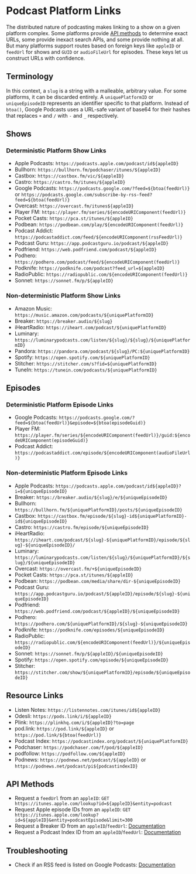 # Podcast Platform Links
The distributed nature of podcasting makes linking to a show on a given platform complex. Some platforms provide [API methods](#api-methods) to determine exact URLs, some provide inexact search APIs, and some provide nothing at all. But many platforms support routes based on foreign keys like `appleID` or `feedUrl` for shows and `GUID` or `audioFileUrl` for episodes. These keys let us construct URLs with confidence.

## Terminology
In this context, a `slug` is a string with a malleable, arbitrary value. For some platforms, it can be discarded entirely. A `uniquePlatformID` or `uniqueEpisodeID` represents an identifier specific to that platform. Instead of `btoa()`, Google Podcasts uses a URL-safe variant of base64 for their hashes that replaces `+` and `/` with `-` and `_` respectively.

## Shows

### Deterministic Platform Show Links
* Apple Podcasts: `https://podcasts.apple.com/podcast/id${appleID}`
* Bullhorn: `https://bullhorn.fm/podchaser/itunes/${appleID}`
* Castbox: `https://castbox.fm/vic/${appleID}`
* Castro: `https://castro.fm/itunes/${appleID}`
* Google Podcasts: `https://podcasts.google.com/?feed=${btoa(feedUrl)}` or `https://podcasts.google.com/subscribe-by-rss-feed?feed=${btoa(feedUrl)}`
* Overcast: `https://overcast.fm/itunes${appleID}`
* Player FM: `https://player.fm/series/${encodeURIComponent(feedUrl)}`
* Pocket Casts: `https://pca.st/itunes/${appleID}`
* Podbean: `https://podbean.com/play/${encodeURIComponent(feedUrl)}`
* Podcast Addict: `https://podcastaddict.com/feed/${encodeURIComponent(rssFeedUrl)}`
* Podcast Guru: `https://app.podcastguru.io/podcast/${appleID}`
* Podfriend: `https://web.podfriend.com/podcast/${appleID}`
* Podhero: `https://podhero.com/podcast/feed/${encodeURIComponent(feedUrl)}`
* Podknife: `https://podknife.com/podcast?feed_url=${appleID}`
* RadioPublic: `https://radiopublic.com/${encodeURIComponent(feedUrl)}`
* Sonnet: `https://sonnet.fm/p/${appleID}`

### Non-deterministic Platform Show Links
* Amazon Music: `https://music.amazon.com/podcasts/${uniquePlatformID}`
* Breaker: `https://breaker.audio/${slug}`
* iHeartRadio: `https://iheart.com/podcast/${uniquePlatformID}`
* Luminary: `https://luminarypodcasts.com/listen/${slug}/${slug}/${uniquePlatformID}`
* Pandora: `https://pandora.com/podcast/${slug}/PC:${uniquePlatformID}`
* Spotify: `https://open.spotify.com/${uniquePlatformID}`
* Stitcher: `https://stitcher.com/s?fid=${uniquePlatformID}`
* TuneIn: `https://tunein.com/podcasts/${uniquePlatformID}`

## Episodes

### Deterministic Platform Episode Links
* Google Podcasts: `https://podcasts.google.com/?feed=${btoa(feedUrl)}&episode=${btoa(episodeGuid)}`
* Player FM: `https://player.fm/series/${encodeURIComponent(feedUrl)}/guid:${encodeURIComponent(episodeGuid)}`
* Podcast Addict: `https://podcastaddict.com/episode/${encodeURIComponent(audioFileUrl)}`

### Non-deterministic Platform Episode Links
* Apple Podcasts: `https://podcasts.apple.com/podcast/id${appleID}?i=${uniqueEpisodeID}`
* Breaker: `https://breaker.audio/${slug}/e/${uniqueEpisodeID}`
* Bullhorn: `https://bullhorn.fm/${uniquePlatformID}/posts/${uniqueEpisodeID}`
* Castbox: `https://castbox.fm/episode/${slug}-id${uniquePlatformID}-id${uniqueEpisodeID}`
* Castro: `https://castro.fm/episode/${uniqueEpisodeID}`
* iHeartRadio: `https://iheart.com/podcast/${slug}-${uniquePlatformID}/episode/${slug}-${uniqueEpisodeID}/`
* Luminary: `https://luminarypodcasts.com/listen/${slug}/${uniquePlatformID}/${slug}/${uniqueEpisodeID}`
* Overcast: `https://overcast.fm/+${uniqueEpisodeID}`
* Pocket Casts: `https://pca.st/itunes/${appleID}`
* Podbean: `https://podbean.com/media/share/dir-${uniqueEpisodeID}`
* Podcast Guru: `https://app.podcastguru.io/podcast/${appleID}/episode/${slug}-${uniqueEpisodeID}`
* Podfriend: `https://web.podfriend.com/podcast/${appleID}/${uniqueEpisodeID}`
* Podhero: `https://podhero.com/${uniquePlatformID}/${slug}-${uniqueEpisodeID}`
* Podknife: `https://podknife.com/episodes/${uniqueEpisodeID}`
* RadioPublic: `https://radiopublic.com/${encodeURIComponent(feedUrl)}/${uniqueEpisodeID}`
* Sonnet: `https://sonnet.fm/p/${appleID}/${uniqueEpisodeID}`
* Spotify: `https://open.spotify.com/episode/${uniqueEpisodeID}`
* Stitcher: `https://stitcher.com/show/${uniquePlatformID}/episode/${uniqueEpisodeID}`

## Resource Links
* Listen Notes: `https://listennotes.com/itunes/id${appleID}`
* Odesli: `https://pods.link/i/${appleID}`
* Plink: `https://plinkhq.com/i/${appleID}?to=page`
* pod.link: `https://pod.link/${appleID}` or `https://pod.link/${btoa(feedUrl)}`
* Podcast Index: `https://podcastindex.org/podcast/${uniquePlatformID}`
* Podchaser: `https://podchaser.com/f/pod/${appleID}`
* podfollow: `https://podfollow.com/${appleID}`
* Podnews: `https://podnews.net/podcast/${appleID}` or `https://podnews.net/podcast/pi${podcastindexID}`

## API Methods
* Request a `feedUrl` from an `appleID`: `GET https://itunes.apple.com/lookup?id=${appleID}&entity=podcast`
* Request Apple episode IDs from an `appleID`: `GET https://itunes.apple.com/lookup?id=${appleID}&entity=podcastEpisode&limit=300`
* Request a Breaker ID from an `appleID`/`feedUrl`: [Documentation](https://blog.breaker.audio/how-to-add-a-podcast-to-breaker-68677e12c0c3#4d0f)
* Request a Podcast Index ID from an `appleID`/`feedUrl`: [Documentation](https://podcastindex-org.github.io/docs-api/#podcasts)

## Troubleshooting
* Check if an RSS feed is listed on Google Podcasts: [Documentation](https://podnews.net/article/google-podcasts-app-faq#-how-can-i-programmatically-check-that-a-feed-is-in-google-podcasts)
